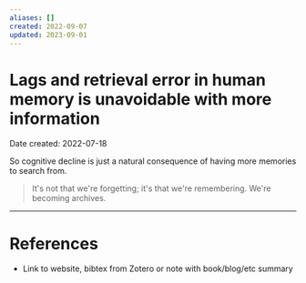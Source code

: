 ```yaml
---
aliases: []
created: 2022-09-07
updated: 2023-09-01
---
```


# Lags and retrieval error in human memory is unavoidable with more information
Date created: 2022-07-18

So cognitive decline is just a natural consequence of having more memories to search from.

> It's not that we're forgetting; it's that we're remembering. We're becoming archives.

---
# References
* Link to website, bibtex from Zotero or note with book/blog/etc summary